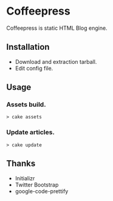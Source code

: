 # Coffeepress
Coffeepress is static HTML Blog engine.

## Installation
* Download and extraction tarball.
* Edit config file.

## Usage
### Assets build.
    > cake assets
### Update articles.
    > cake update

## Thanks
* Initializr
* Twitter Bootstrap
* google-code-prettify
